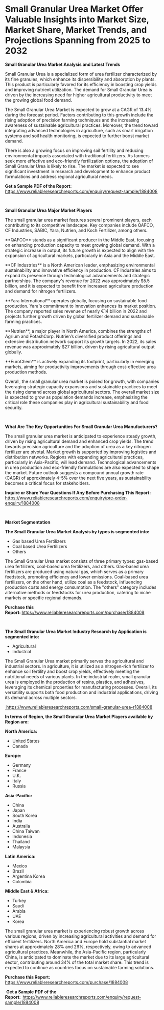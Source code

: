 <p><h1>Small Granular Urea Market Offer Valuable Insights into Market Size, Market Share, Market Trends, and Projections Spanning from 2025 to 2032</h1></p><p><strong>Small Granular Urea Market Analysis and Latest Trends</strong></p>
<p><p>Small Granular Urea is a specialized form of urea fertilizer characterized by its fine granules, which enhance its dispersibility and absorption by plants. This product is particularly favored for its efficiency in boosting crop yields and improving nutrient utilization. The demand for Small Granular Urea is driven by the increasing need for higher agricultural productivity to meet the growing global food demand.</p><p>The Small Granular Urea Market is expected to grow at a CAGR of 13.4% during the forecast period. Factors contributing to this growth include the rising adoption of precision farming techniques and the increasing awareness of sustainable agricultural practices. Moreover, the trend toward integrating advanced technologies in agriculture, such as smart irrigation systems and soil health monitoring, is expected to further boost market demand.</p><p>There is also a growing focus on improving soil fertility and reducing environmental impacts associated with traditional fertilizers. As farmers seek more effective and eco-friendly fertilization options, the adoption of Small Granular Urea is likely to rise. The market is expected to see significant investment in research and development to enhance product formulations and address regional agricultural needs.</p></p>
<p><strong>Get a Sample PDF of the Report:&nbsp;</strong> <a href="https://www.reliableresearchreports.com/enquiry/request-sample/1884008?utm_campaign=3192&utm_medium=2&utm_source=Github&utm_content=ia&utm_term=15042025&utm_id=small-granular-urea">https://www.reliableresearchreports.com/enquiry/request-sample/1884008</a></p>
<p>&nbsp;</p>
<p><strong>Small Granular Urea Major Market Players</strong></p>
<p><p>The small granular urea market features several prominent players, each contributing to its competitive landscape. Key companies include QAFCO, CF Industries, SABIC, Yara, Nutrien, and Koch Fertilizer, among others.</p><p>**QAFCO** stands as a significant producer in the Middle East, focusing on enhancing production capacity to meet growing global demand. With a strategic increase in output, its future growth is expected to align with the expansion of agricultural markets, particularly in Asia and the Middle East.</p><p>**CF Industries** is a North American leader, emphasizing environmental sustainability and innovative efficiency in production. CF Industries aims to expand its presence through technological advancements and strategic partnerships. The company's revenue for 2022 was approximately $5.5 billion, and it is expected to benefit from increased agriculture production and demand for nitrogen fertilizers.</p><p>**Yara International** operates globally, focusing on sustainable food production. Yara's commitment to innovation enhances its market position. The company reported sales revenue of nearly €14 billion in 2022 and projects further growth driven by global fertilizer demand and sustainable farming practices.</p><p>**Nutrien**, a major player in North America, combines the strengths of Agrium and PotashCorp. Nutrien’s diversified product offerings and extensive distribution network support its growth targets. In 2022, its sales revenue was approximately $27 billion, driven by rising agricultural output globally.</p><p>**EuroChem** is actively expanding its footprint, particularly in emerging markets, aiming for productivity improvements through cost-effective urea production methods.</p><p>Overall, the small granular urea market is poised for growth, with companies leveraging strategic capacity expansions and sustainable practices to meet the rising demand across global agricultural sectors. The overall market size is expected to grow as population demands increase, emphasizing the critical role these companies play in agricultural sustainability and food security.</p></p>
<p>&nbsp;</p>
<p><strong>What Are The Key Opportunities For Small Granular Urea Manufacturers?</strong></p>
<p><p>The small granular urea market is anticipated to experience steady growth, driven by rising agricultural demand and enhanced crop yields. The trend towards precision agriculture and the adoption of urea as a key nitrogen fertilizer are pivotal. Market growth is supported by improving logistics and distribution networks. Regions with expanding agricultural practices, particularly in Asia-Pacific, will lead demand. Technological advancements in urea production and eco-friendly formulations are also expected to shape the market. Future outlook suggests a compound annual growth rate (CAGR) of approximately 4-5% over the next five years, as sustainability becomes a critical focus for stakeholders.</p></p>
<p><strong>Inquire or Share Your Questions If Any Before Purchasing This Report:</strong> <a href="https://www.reliableresearchreports.com/enquiry/pre-order-enquiry/1884008?utm_campaign=3192&utm_medium=2&utm_source=Github&utm_content=ia&utm_term=15042025&utm_id=small-granular-urea">https://www.reliableresearchreports.com/enquiry/pre-order-enquiry/1884008</a></p>
<p>&nbsp;</p>
<p><strong>Market Segmentation</strong></p>
<p><strong>The Small Granular Urea Market Analysis by types is segmented into:</strong></p>
<p><ul><li>Gas based Urea Fertilizers</li><li>Coal based Urea Fertilizers</li><li>Others</li></ul></p>
<p><p>The Small Granular Urea market consists of three primary types: gas-based urea fertilizers, coal-based urea fertilizers, and others. Gas-based urea fertilizers are produced using natural gas, which serves as a primary feedstock, promoting efficiency and lower emissions. Coal-based urea fertilizers, on the other hand, utilize coal as a feedstock, influencing production costs and energy consumption. The "others" category includes alternative methods or feedstocks for urea production, catering to niche markets or specific regional demands.</p></p>
<p><strong>Purchase this Report:&nbsp;</strong><a href="https://www.reliableresearchreports.com/purchase/1884008?utm_campaign=3192&utm_medium=2&utm_source=Github&utm_content=ia&utm_term=15042025&utm_id=small-granular-urea">https://www.reliableresearchreports.com/purchase/1884008</a></p>
<p>&nbsp;</p>
<p><strong>The Small Granular Urea Market Industry Research by Application is segmented into:</strong></p>
<p><ul><li>Agricultural</li><li>Industrial</li></ul></p>
<p><p>The Small Granular Urea market primarily serves the agricultural and industrial sectors. In agriculture, it is utilized as a nitrogen-rich fertilizer to enhance soil fertility and boost crop yields, effectively meeting the nutritional needs of various plants. In the industrial realm, small granular urea is employed in the production of resins, plastics, and adhesives, leveraging its chemical properties for manufacturing processes. Overall, its versatility supports both food production and industrial applications, driving its demand across multiple sectors.</p></p>
<p><a href="https://www.reliableresearchreports.com/small-granular-urea-r1884008?utm_campaign=3192&utm_medium=2&utm_source=Github&utm_content=ia&utm_term=15042025&utm_id=small-granular-urea">&nbsp;https://www.reliableresearchreports.com/small-granular-urea-r1884008</a></p>
<p><strong>In terms of Region, the Small Granular Urea Market Players available by Region are:</strong></p>
<p>
    <p> <strong> North America: </strong>
        <ul>
            <li>United States</li>
            <li>Canada</li>
        </ul>
        </p> 
    <p> <strong> Europe: </strong>
        <ul>
            <li>Germany</li>
            <li>France</li>
            <li>U.K.</li>
            <li>Italy</li>
            <li>Russia</li>
        </ul>
        </p> 
    <p> <strong> Asia-Pacific: </strong>
        <ul>
            <li>China</li>
            <li>Japan</li>
            <li>South Korea</li>
            <li>India</li>
            <li>Australia</li>
            <li>China Taiwan</li>
            <li>Indonesia</li>
            <li>Thailand</li>
            <li>Malaysia</li>
        </ul>
        </p> 
    <p> <strong> Latin America: </strong>
        <ul>
            <li>Mexico</li>
            <li>Brazil</li>
            <li>Argentina Korea</li>
            <li>Colombia</li>
        </ul>
        </p> 
    <p> <strong> Middle East & Africa: </strong>
        <ul>
            <li>Turkey</li>
            <li>Saudi</li>
            <li>Arabia</li>
            <li>UAE</li>
            <li>Korea</li>
        </ul>
    </p>
    </p>
<p><p>The small granular urea market is experiencing robust growth across various regions, driven by increasing agricultural activities and demand for efficient fertilizers. North America and Europe hold substantial market shares at approximately 28% and 26%, respectively, owing to advanced agricultural practices. Meanwhile, the Asia-Pacific region, particularly China, is anticipated to dominate the market due to its large agricultural sector, contributing around 34% of the total market share. This trend is expected to continue as countries focus on sustainable farming solutions.</p></p>
<p><strong>Purchase this Report: </strong><a href="https://www.reliableresearchreports.com/purchase/1884008?utm_campaign=3192&utm_medium=2&utm_source=Github&utm_content=ia&utm_term=15042025&utm_id=small-granular-urea">https://www.reliableresearchreports.com/purchase/1884008</a></p>
<p>&nbsp;<strong>Get a Sample PDF of the Report:&nbsp;&nbsp;</strong><a href="https://www.reliableresearchreports.com/enquiry/request-sample/1884008?utm_campaign=3192&utm_medium=2&utm_source=Github&utm_content=ia&utm_term=15042025&utm_id=small-granular-urea">https://www.reliableresearchreports.com/enquiry/request-sample/1884008</a></p>
<p><strong></strong></p>
<p><p></p><p></p><p></p></p>